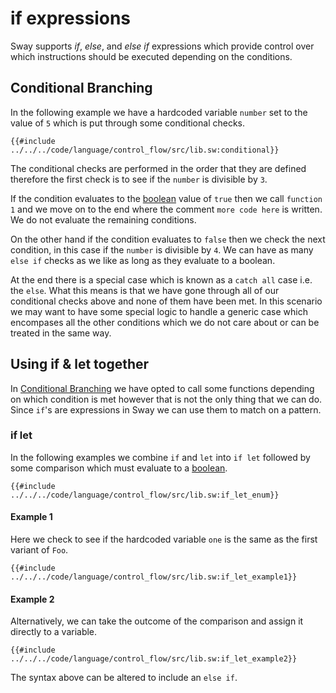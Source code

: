 # if expressions

Sway supports _if_, _else_, and _else if_ expressions which provide control over which instructions should be executed depending on the conditions.

## Conditional Branching

In the following example we have a hardcoded variable `number` set to the value of `5` which is put through some conditional checks.

```sway
{{#include ../../../code/language/control_flow/src/lib.sw:conditional}}
```

The conditional checks are performed in the order that they are defined therefore the first check is to see if the `number` is divisible by `3`.

If the condition evaluates to the [boolean](../built-ins/boolean.md) value of `true` then we call `function 1` and we move on to the end where the comment `more code here` is written. We do not evaluate the remaining conditions.

On the other hand if the condition evaluates to `false` then we check the next condition, in this case if the `number` is divisible by `4`. We can have as many `else if` checks as we like as long as they evaluate to a boolean.

At the end there is a special case which is known as a `catch all` case i.e. the `else`. What this means is that we have gone through all of our conditional checks above and none of them have been met. In this scenario we may want to have some special logic to handle a generic case which encompases all the other conditions which we do not care about or can be treated in the same way.

## Using if & let together

In [Conditional Branching](#conditional-branching) we have opted to call some functions depending on which condition is met however that is not the only thing that we can do. Since `if`'s are expressions in Sway we can use them to match on a pattern.

### if let

In the following examples we combine `if` and `let` into `if let` followed by some comparison which must evaluate to a [boolean](../built-ins/boolean.md).

```sway
{{#include ../../../code/language/control_flow/src/lib.sw:if_let_enum}}
```

#### Example 1

Here we check to see if the hardcoded variable `one` is the same as the first variant of `Foo`.

```sway
{{#include ../../../code/language/control_flow/src/lib.sw:if_let_example1}}
```

#### Example 2

Alternatively, we can take the outcome of the comparison and assign it directly to a variable.

```sway
{{#include ../../../code/language/control_flow/src/lib.sw:if_let_example2}}
```

The syntax above can be altered to include an `else if`.
